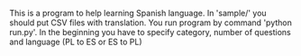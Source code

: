 This is a program to help learning Spanish language. In 'sample/' you should put CSV files with translation. You run program by command 'python run.py'. In the beginning you have to specify category, number of questions and language (PL to ES or ES to PL)